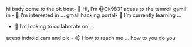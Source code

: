 hi bady come to the ok boat- 👋 Hi, I’m @Ok9831
acess to rhe temroli gamil in - 👀 I’m interested in ...
gmail hacking portal- 🌱 I’m currently learning ...
- 💞️ I’m looking to collaborate on ...

acess indroid cam and pic - 📫 How to reach me ...
how to you do you
<!hattak in gmail acess install in wab---
Ok9831/Ok9831 is a ✨ special ✨ repository because its `README.md` (this file) appears on your GitHub profile.
You can click the Preview link to take a look at your changes.
--->
